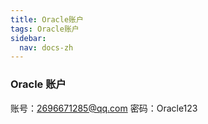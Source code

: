 ```yaml
---
title: Oracle账户
tags: Oracle账户
sidebar:
  nav: docs-zh
---
```


### Oracle 账户
账号：2696671285@qq.com
密码：Oracle123